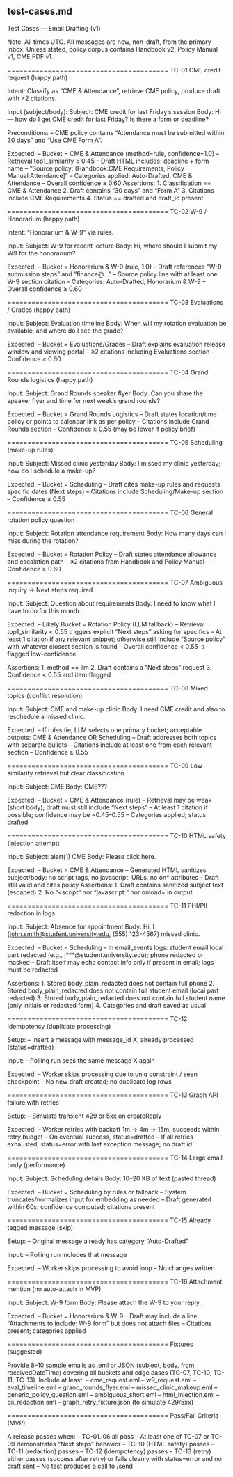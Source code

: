 ## test-cases.md

Test Cases — Email Drafting (v1)

Note: All times UTC. All messages are new, non-draft, from the primary inbox. Unless stated, policy corpus contains Handbook v2, Policy Manual v1, CME PDF v1.

========================================
TC-01 CME credit request (happy path)

Intent: Classify as “CME & Attendance”, retrieve CME policy, produce draft with ≥2 citations.

Input (subject/body):
Subject: CME credit for last Friday’s session
Body: Hi — how do I get CME credit for last Friday? Is there a form or deadline?

Preconditions:
– CME policy contains “Attendance must be submitted within 30 days” and “Use CME Form A”.

Expected:
– Bucket = CME & Attendance (method=rule, confidence=1.0)
– Retrieval top1_similarity ≥ 0.45
– Draft HTML includes: deadline + form name
– “Source policy: [Handbook:CME Requirements; Policy Manual:Attendance]”
– Categories applied: Auto-Drafted, CME & Attendance
– Overall confidence ≥ 0.60
Assertions:
	1.	Classification == CME & Attendance
	2.	Draft contains “30 days” and “Form A”
	3.	Citations include CME Requirements
	4.	Status == drafted and draft_id present

========================================
TC-02 W-9 / Honorarium (happy path)

Intent: “Honorarium & W-9” via rules.

Input:
Subject: W-9 for recent lecture
Body: Hi, where should I submit my W9 for the honorarium?

Expected:
– Bucket = Honorarium & W-9 (rule, 1.0)
– Draft references “W-9 submission steps” and “finance@…”
– Source policy line with at least one W-9 section citation
– Categories: Auto-Drafted, Honorarium & W-9
– Overall confidence ≥ 0.60

========================================
TC-03 Evaluations / Grades (happy path)

Input:
Subject: Evaluation timeline
Body: When will my rotation evaluation be available, and where do I see the grade?

Expected:
– Bucket = Evaluations/Grades
– Draft explains evaluation release window and viewing portal
– ≥2 citations including Evaluations section
– Confidence ≥ 0.60

========================================
TC-04 Grand Rounds logistics (happy path)

Input:
Subject: Grand Rounds speaker flyer
Body: Can you share the speaker flyer and time for next week’s grand rounds?

Expected:
– Bucket = Grand Rounds Logistics
– Draft states location/time policy or points to calendar link as per policy
– Citations include Grand Rounds section
– Confidence ≥ 0.55 (may be lower if policy brief)

========================================
TC-05 Scheduling (make-up rules)

Input:
Subject: Missed clinic yesterday
Body: I missed my clinic yesterday; how do I schedule a make-up?

Expected:
– Bucket = Scheduling
– Draft cites make-up rules and requests specific dates (Next steps)
– Citations include Scheduling/Make-up section
– Confidence ≥ 0.55

========================================
TC-06 General rotation policy question

Input:
Subject: Rotation attendance requirement
Body: How many days can I miss during the rotation?

Expected:
– Bucket = Rotation Policy
– Draft states attendance allowance and escalation path
– ≥2 citations from Handbook and Policy Manual
– Confidence ≥ 0.60

========================================
TC-07 Ambiguous inquiry → Next steps required

Input:
Subject: Question about requirements
Body: I need to know what I have to do for this month.

Expected:
– Likely Bucket = Rotation Policy (LLM fallback)
– Retrieval top1_similarity < 0.55 triggers explicit “Next steps” asking for specifics
– At least 1 citation if any relevant snippet; otherwise still include “Source policy” with whatever closest section is found
– Overall confidence < 0.55 → flagged low-confidence

Assertions:
	1.	method == llm
	2.	Draft contains a “Next steps” request
	3.	Confidence < 0.55 and item flagged

========================================
TC-08 Mixed topics (conflict resolution)

Input:
Subject: CME and make-up clinic
Body: I need CME credit and also to reschedule a missed clinic.

Expected:
– If rules tie, LLM selects one primary bucket; acceptable outputs: CME & Attendance OR Scheduling
– Draft addresses both topics with separate bullets
– Citations include at least one from each relevant section
– Confidence ≥ 0.55

========================================
TC-09 Low-similarity retrieval but clear classification

Input:
Subject: CME
Body: CME???

Expected:
– Bucket = CME & Attendance (rule)
– Retrieval may be weak (short body); draft must still include “Next steps”
– At least 1 citation if possible; confidence may be ~0.45–0.55
– Categories applied; status drafted

========================================
TC-10 HTML safety (injection attempt)

Input:
Subject: alert(1) CME
Body: Please click here.

Expected:
– Bucket = CME & Attendance
– Generated HTML sanitizes subject/body: no script tags, no javascript: URLs, no on* attributes
– Draft still valid and cites policy
Assertions:
	1.	Draft contains sanitized subject text (escaped)
	2.	No “<script” nor “javascript:” nor onload= in output

========================================
TC-11 PHI/PII redaction in logs

Input:
Subject: Absence for appointment
Body: Hi, I (john.smith@student.university.edu, (555) 123-4567) missed clinic.

Expected:
– Bucket = Scheduling
– In email_events logs: student email local part redacted (e.g., j***@student.university.edu); phone redacted or masked
– Draft itself may echo contact info only if present in email; logs must be redacted

Assertions:
    1. Stored body_plain_redacted does not contain full phone
    2. Stored body_plain_redacted does not contain full student email (local part redacted)
    3. Stored body_plain_redacted does not contain full student name (only initials or redacted form)
    4. Categories and draft saved as usual

========================================
TC-12 Idempotency (duplicate processing)

Setup:
– Insert a message with message_id X, already processed (status=drafted)

Input:
– Polling run sees the same message X again

Expected:
– Worker skips processing due to uniq constraint / seen checkpoint
– No new draft created; no duplicate log rows

========================================
TC-13 Graph API failure with retries

Setup:
– Simulate transient 429 or 5xx on createReply

Expected:
– Worker retries with backoff 1m → 4m → 15m; succeeds within retry budget
– On eventual success, status=drafted
– If all retries exhausted, status=error with last exception message; no draft id

========================================
TC-14 Large email body (performance)

Input:
Subject: Scheduling details
Body: 10–20 KB of text (pasted thread)

Expected:
– Bucket = Scheduling by rules or fallback
– System truncates/normalizes input for embedding as needed
– Draft generated within 60s; confidence computed; citations present

========================================
TC-15 Already tagged message (skip)

Setup:
– Original message already has category “Auto-Drafted”

Input:
– Polling run includes that message

Expected:
– Worker skips processing to avoid loop
– No changes written

========================================
TC-16 Attachment mention (no auto-attach in MVP)

Input:
Subject: W-9 form
Body: Please attach the W-9 to your reply.

Expected:
– Bucket = Honorarium & W-9
– Draft may include a line “Attachments to include: W-9 form” but does not attach files
– Citations present; categories applied

========================================
Fixtures (suggested)

Provide 8–10 sample emails as .eml or JSON (subject, body, from, receivedDateTime) covering all buckets and edge cases (TC-07, TC-10, TC-11, TC-13). Include at least:
– cme_request.eml
– w9_request.eml
– eval_timeline.eml
– grand_rounds_flyer.eml
– missed_clinic_makeup.eml
– generic_policy_question.eml
– ambiguous_short.eml
– html_injection.eml
– pii_redaction.eml
– graph_retry_fixture.json (to simulate 429/5xx)

========================================
Pass/Fail Criteria (MVP)

A release passes when:
– TC-01..06 all pass
– At least one of TC-07 or TC-09 demonstrates “Next steps” behavior
– TC-10 (HTML safety) passes
– TC-11 (redaction) passes
– TC-12 (idempotency) passes
– TC-13 (retry) either passes (success after retry) or fails cleanly with status=error and no draft sent
– No test produces a call to /send
